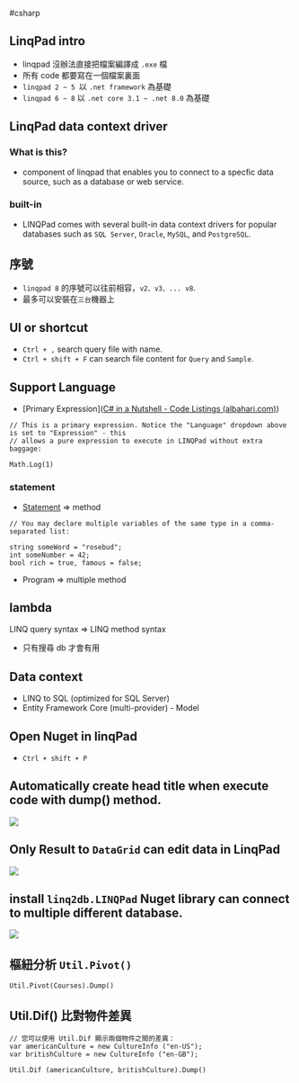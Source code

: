 #csharp

## LinqPad intro

- linqpad 沒辦法直接把檔案編譯成 `.exe` 檔
- 所有 code 都要寫在一個檔案裏面
- `linqpad 2 ~ 5 `以 `.net framework` 為基礎
- `linqpad 6 ~ 8` 以 `.net core 3.1 ~ .net 8.0` 為基礎

## LinqPad data context driver

### What is this?

- component of linqpad that enables you to connect to a specfic data source, such as a database or web service.

### built-in

- LINQPad comes with several built-in data context drivers for popular databases such as `SQL Server`, `Oracle`, `MySQL`, and `PostgreSQL`.

## 序號

- `linqpad 8` 的序號可以往前相容，`v2、v3、... v8`.
- 最多可以安裝在`三台`機器上

## UI or shortcut

- `Ctrl + ,` search query file with name.
- `Ctrl + shift + F` can search file content for `Query` and `Sample`.

## Support Language

- [Primary Expression]([C# in a Nutshell - Code Listings (albahari.com)](https://www.albahari.com/nutshell/E12-CH02.aspx))

```Csharp
// This is a primary expression. Notice the "Language" dropdown above is set to "Expression" - this
// allows a pure expression to execute in LINQPad without extra baggage:

Math.Log(1)
```

### statement

- [Statement](https://www.programiz.com/csharp-programming/expressions-statements-blocks) => method

```Csharp
// You may declare multiple variables of the same type in a comma-separated list:

string someWord = "rosebud";
int someNumber = 42;
bool rich = true, famous = false;
```

- Program => multiple method

## lambda

LINQ query syntax => LINQ method syntax

- 只有搜尋 db 才會有用

## Data context

- LINQ to SQL (optimized for SQL Server)
- Entity Framework Core (multi-provider) - Model

## Open Nuget in linqPad

- `Ctrl + shift + P`

## Automatically create head title when execute code with dump() method.

![](Pasted%20image%2020240114184415.png)

## Only Result to `DataGrid` can edit data in LinqPad

![](Pasted%20image%2020240114190500.png)

## install `linq2db.LINQPad` Nuget library can connect to multiple different database.

![](Pasted%20image%2020240114191549.png)

## 樞紐分析 `Util.Pivot()`

```Csharp
Util.Pivot(Courses).Dump()
```

## Util.Dif() 比對物件差異

```Csharp
// 您可以使用 Util.Dif 顯示兩個物件之間的差異：
var americanCulture = new CultureInfo ("en-US");
var britishCulture = new CultureInfo ("en-GB");

Util.Dif (americanCulture, britishCulture).Dump()
```
